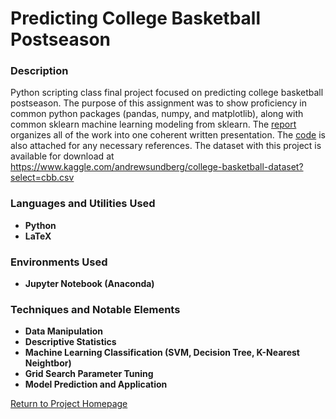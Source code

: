 <h1> Predicting College Basketball Postseason </h1>

<h3> Description </h3>

Python scripting class final project focused on predicting college basketball postseason. The purpose of this assignment was to show proficiency in common python packages (pandas, numpy, and matplotlib), along with common sklearn machine learning modeling from sklearn. The [report](https://github.com/kharmer9/IST652_Final/blob/main/IST652FinalProject.pdf) organizes all of the work into one coherent written presentation. The [code](https://github.com/kharmer9/IST652_Final/blob/main/IST652%20Final%20Project%20Code.ipynb) is also attached for any necessary references. The dataset with this project is available for download at https://www.kaggle.com/andrewsundberg/college-basketball-dataset?select=cbb.csv

<h3>Languages and Utilities Used</h3>

- <b>Python</b> 
- <b>LaTeX</b>

<h3>Environments Used </h3>

- <b>Jupyter Notebook (Anaconda)</b>

<h3>Techniques and Notable Elements</h3>

- <b>Data Manipulation</b>
- <b>Descriptive Statistics</b>
- <b>Machine Learning Classification (SVM, Decision Tree, K-Nearest Neightbor)</b>
- <b>Grid Search Parameter Tuning</b>
- <b>Model Prediction and Application</b>

[Return to Project Homepage](https://github.com/kharmer9/kharmer9/blob/main/README.md)
